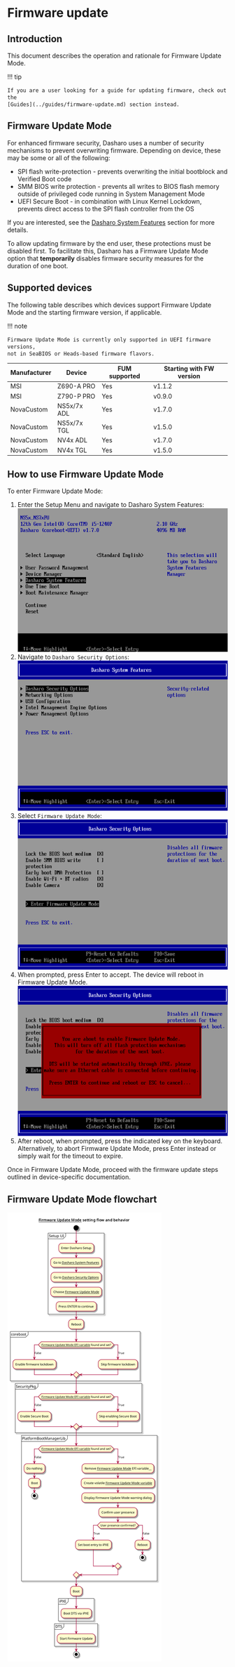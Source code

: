 # Firmware update

## Introduction

This document describes the operation and rationale for Firmware Update Mode.

!!! tip

    If you are a user looking for a guide for updating firmware, check out the
    [Guides](../guides/firmware-update.md) section instead.

## Firmware Update Mode

For enhanced firmware security, Dasharo uses a number of security mechanisms to
prevent overwriting firmware. Depending on device, these may be some or all of
the following:

- SPI flash write-protection - prevents overwriting the initial bootblock and
  Verified Boot code
- SMM BIOS write protection - prevents all writes to BIOS flash memory outside
  of privileged code running in System Management Mode
- UEFI Secure Boot - in combination with Linux Kernel Lockdown, prevents direct
  access to the SPI flash controller from the OS

If you are interested, see the
[Dasharo System Features](../dasharo-menu-docs/dasharo-system-features.md)
section for more details.

To allow updating firmware by the end user, these protections must be disabled
first. To facilitate this, Dasharo has a Firmware Update Mode option that
**temporarily** disables firmware security measures for the duration of one
boot.

## Supported devices

The following table describes which devices support Firmware Update Mode
and the starting firmware version, if applicable.

!!! note

    Firmware Update Mode is currently only supported in UEFI firmware versions,
    not in SeaBIOS or Heads-based firmware flavors.

| Manufacturer | Device | FUM supported | Starting with FW version |
| --- | --- | --- | --- |
| MSI | Z690-A PRO | Yes | v1.1.2 |
| MSI | Z790-P PRO | Yes | v0.9.0 |
| NovaCustom | NS5x/7x ADL | Yes | v1.7.0 |
| NovaCustom | NS5x/7x TGL | Yes | v1.5.0 |
| NovaCustom | NV4x ADL | Yes | v1.7.0 |
| NovaCustom | NV4x TGL | Yes | v1.5.0 |

## How to use Firmware Update Mode

To enter Firmware Update Mode:

1. Enter the Setup Menu and navigate to Dasharo System Features:
![](./images/setup_menu_dsf.png)
1. Navigate to `Dasharo Security Options`:
![](./images/setup_menu_dsc.png)
1. Select `Firmware Update Mode`:
![](./images/setup_menu_fum.png)
1. When prompted, press Enter to accept. The device will reboot in Firmware
  Update Mode.
![](./images/setup_menu_fum_confirmation.png)
1. After reboot, when prompted, press the indicated key on the keyboard.
  Alternatively, to abort Firmware Update Mode, press Enter instead or simply
  wait for the timeout to expire.

Once in Firmware Update Mode, proceed with the firmware update steps outlined
in device-specific documentation.

## Firmware Update Mode flowchart

![](./images/fum_flowchart.png)
